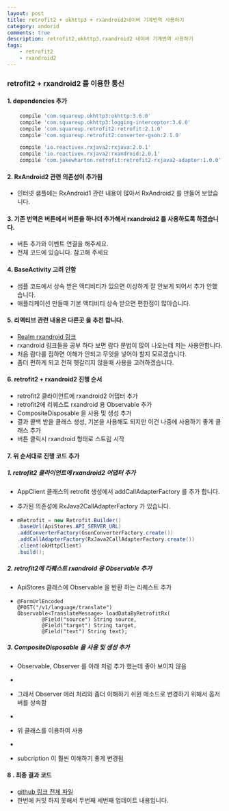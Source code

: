 ```yaml
---
layout: post
title: retrofit2 + okhttp3 + rxandroid2네이버 기계번역 사용하기
category: andorid
comments: true
description: retrofit2,okhttp3,rxandroid2 네이버 기계번역 사용하기
tags:
    - retrofit2
    - rxandroid2
---
```




### retrofit2 + rxandroid2 를 이용한 통신


#### 1. dependencies 추가

```gradle
    compile 'com.squareup.okhttp3:okhttp:3.6.0'
    compile 'com.squareup.okhttp3:logging-interceptor:3.6.0'
    compile 'com.squareup.retrofit2:retrofit:2.1.0'
    compile 'com.squareup.retrofit2:converter-gson:2.1.0'

    compile 'io.reactivex.rxjava2:rxjava:2.0.1'
    compile 'io.reactivex.rxjava2:rxandroid:2.0.1'
    compile 'com.jakewharton.retrofit:retrofit2-rxjava2-adapter:1.0.0'
```


#### 2. RxAndroid2 관련 의존성이 추가됨
 - 인터넷 샘플에는 RxAndroid1 관련 내용이 많아서 RxAndroid2 를 만들어 보았습니다. 
 
#### 3. 기존 번역은 버튼에서 버튼을 하나더 추가해서 rxandroid2 를 사용하도록 하겠습니다.
 - 버튼 추가와 이벤트 연결을 해주세요.
 - 전체 코드에 있습니다. 참고해 주세요

#### 4. BaseActivity 고려 안함
 - 샘플 코드에서 상속 받은 액티비티가 있으면 이상하게 잘 안보게 되어서 추가 안했습니다.
 - 애플리케이션 만들때 기본 액티비티 상속 받으면 편한점이 많아습니다.

#### 5. 리액티브 관련 내용은 다른곳 을 추천 합니다.
 - [Realm rxandroid 링크](https://realm.io/kr/news/rxandroid/)
 - rxandroid 링크들을 공부 하다 보면 람다 문법이 많이 나오는데 저는 사용안합니다.
 - 처음 람다를 접하면 이해가 안되고 무엇을 넣어야 할지 모르겠습니다.
 - 좀더 편하게 되고 전혀 헷갈리지 않을때 사용을 고려하겠습니다.

#### 6. retrofit2 + rxandroid2 진행 순서
 - retrofit2 클라이언트에 rxandroid2 어댑터 추가
 - retrofit2에 리퀘스트 rxandroid 용 Observable 추가
 - CompositeDisposable 을 사용 및 생성 추가
 - 결과 콜백 받을 클래스 생성, 기본을 사용해도 되지만 이건 나중에 사용하기 좋게 클래스 추가
 - 버튼 클릭시 rxandroid 형태로 스트림 시작


#### 7. 위 순서대로 진행 코드 추가

##### 1. retrofit2 클라이언트에 rxandroid2 어댑터 추가
  - AppClient 클래스의 retrofit 생성에서 addCallAdapterFactory 를 추가 합니다.
  - 추가된 의존성에 RxJava2CallAdapterFactory 가 있습니다.
    
  - ```java
    mRetrofit = new Retrofit.Builder()
    .baseUrl(ApiStores.API_SERVER_URL)
    .addConverterFactory(GsonConverterFactory.create())
    .addCallAdapterFactory(RxJava2CallAdapterFactory.create())
    .client(okHttpClient)
    .build();
    ```

##### 2. retrofit2에 리퀘스트 rxandroid 용 Observable 추가
  - ApiStores 클래스에 Observable 을 반환 하는 리퀘스트 추가
  
  - ```javja
    @FormUrlEncoded
    @POST("/v1/language/translate")
    Observable<TranslateMessage> loadDataByRetrofitRx(
            @Field("source") String source,
            @Field("target") String target,
            @Field("text") String text);  
    ```

##### 3. CompositeDisposable 을 사용 및 생성 추가
 -  Observable, Observer 를 아래 처럼 추가 했는데 좋아 보이지 않음
 - <script src="https://gist.github.com/pyeongho/7b0a8b61f99271d81b4f4849906cad8e.js"></script>
 
 - 그래서 Observer 에러 처리와 좀더 이해하기 쉬윈 메소드로 변경하기 위해서 옵저버를 상속함
 - <script src="https://gist.github.com/pyeongho/e2bfdb18687c105d3253b87f2b1d01b1.js"></script>
 
 - 위 클래스를 이용하여 사용
 - <script src="https://gist.github.com/pyeongho/e7ba0b445883fab14479126bf0b3ca5b.js"></script>
 - subcription 이 훨씬 이해하기 좋게 변경됨


#### 8 . 최종 결과 코드
  - [github 링크 전체 파일](https://github.com/pyeongho/retrofit2sample)
  - 한번에 커밋 하지 못해서 두번째 세번째 업데이트 내용입니다.